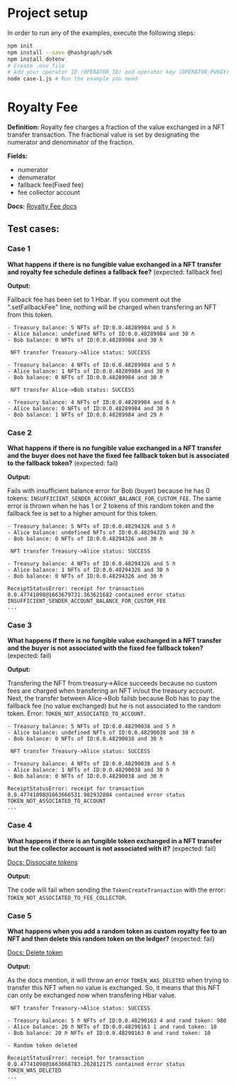 # Project setup

In order to run any of the examples, execute the following steps:

```bash
npm init
npm install --save @hashgraph/sdk
npm install dotenv
# Create .env file
# Add your operator ID (OPERATOR_ID) and operator key (OPERATOR_PVKEY) to the .env file
node case-1.js # Run the example you need
```

# Royalty Fee
**Definition:** Royalty fee charges a fraction of the value exchanged in a NFT transfer transaction. The fractional value is set by designating the numerator and denominator of the fraction.

**Fields:**
- numerator
- denumerator
- fallback fee(Fixed fee)
- fee collector account

**Docs:**
[Royalty Fee docs](https://docs.hedera.com/guides/docs/sdks/tokens/custom-token-fees#royalty-fee)

## Test cases:

### Case 1
**What happens if there is no fungible value exchanged in a NFT transfer and royalty fee schedule defines a fallback fee?** (expected: fallback fee)

**Output:**

Fallback fee has been set to 1 Hbar. If you comment out the ".setFallbackFee" line, nothing will be charged when transfering an NFT from this token. 

```text
- Treasury balance: 5 NFTs of ID:0.0.48289984 and 5 ℏ
- Alice balance: undefined NFTs of ID:0.0.48289984 and 30 ℏ
- Bob balance: 0 NFTs of ID:0.0.48289984 and 30 ℏ

 NFT transfer Treasury->Alice status: SUCCESS 

- Treasury balance: 4 NFTs of ID:0.0.48289984 and 5 ℏ
- Alice balance: 1 NFTs of ID:0.0.48289984 and 30 ℏ
- Bob balance: 0 NFTs of ID:0.0.48289984 and 30 ℏ

 NFT transfer Alice->Bob status: SUCCESS 

- Treasury balance: 4 NFTs of ID:0.0.48289984 and 6 ℏ
- Alice balance: 0 NFTs of ID:0.0.48289984 and 30 ℏ
- Bob balance: 1 NFTs of ID:0.0.48289984 and 29 ℏ
```

### Case 2
**What happens if there is no fungible value exchanged in a NFT transfer and the buyer does not have the fixed fee fallback token but is associated to the fallback token?** (expected: fail)

**Output:**

Fails with insufficient balance error for Bob (buyer) because he has 0 tokens: `INSUFFICIENT_SENDER_ACCOUNT_BALANCE_FOR_CUSTOM_FEE`. The same error is thrown when he has 1 or 2 tokens of this random token and the fallback fee is set to a higher amount for this token.

```text
- Treasury balance: 5 NFTs of ID:0.0.48294326 and 5 ℏ
- Alice balance: undefined NFTs of ID:0.0.48294326 and 30 ℏ
- Bob balance: 0 NFTs of ID:0.0.48294326 and 30 ℏ

 NFT transfer Treasury->Alice status: SUCCESS 

- Treasury balance: 4 NFTs of ID:0.0.48294326 and 5 ℏ
- Alice balance: 1 NFTs of ID:0.0.48294326 and 30 ℏ
- Bob balance: 0 NFTs of ID:0.0.48294326 and 30 ℏ

ReceiptStatusError: receipt for transaction 0.0.47741098@1663679731.363621682 contained error status INSUFFICIENT_SENDER_ACCOUNT_BALANCE_FOR_CUSTOM_FEE
...
```

### Case 3
**What happens if there is no fungible value exchanged in a NFT transfer and the buyer is not associated with the fixed fee fallback token?** (expected: fail)

**Output:**

Transfering the NFT from treasury->Alice succeeds because no custom fees are charged when transfering an NFT in/out the treasury account. Next, the transfer between Alice->Bob failsb because Bob has to pay the fallback fee (no value exchanged) but he is not associated to the random token. Error: `TOKEN_NOT_ASSOCIATED_TO_ACCOUNT`.

```text
- Treasury balance: 5 NFTs of ID:0.0.48290038 and 5 ℏ
- Alice balance: undefined NFTs of ID:0.0.48290038 and 30 ℏ
- Bob balance: 0 NFTs of ID:0.0.48290038 and 30 ℏ

 NFT transfer Treasury->Alice status: SUCCESS 

- Treasury balance: 4 NFTs of ID:0.0.48290038 and 5 ℏ
- Alice balance: 1 NFTs of ID:0.0.48290038 and 30 ℏ
- Bob balance: 0 NFTs of ID:0.0.48290038 and 30 ℏ

ReceiptStatusError: receipt for transaction 0.0.47741098@1663666531.902932804 contained error status TOKEN_NOT_ASSOCIATED_TO_ACCOUNT
...
```


### Case 4
**What happens if there is an fungible token exchanged in a NFT transfer but the fee collector account is not associated with it?** (expected: fail)

[Docs: Dissociate tokens](https://docs.hedera.com/guides/docs/sdks/tokens/dissociate-tokens-from-an-account)

**Output:**

The code will fail when sending the `TokenCreateTransaction` with the error: `TOKEN_NOT_ASSOCIATED_TO_FEE_COLLECTOR`.


### Case 5
**What happens when you add a random token as custom royalty fee to an NFT and then delete this random token on the ledger?** (expected: fail)

[Docs: Delete token](https://docs.hedera.com/guides/docs/sdks/tokens/delete-a-token)

**Output:**

As the docs mention, it will throw an error `TOKEN_WAS_DELETED` when trying to transfer this NFT when no value is exchanged. So, it means that this NFT can only be exchanged now when transfering Hbar value. 

```text
 NFT transfer Treasury->Alice status: SUCCESS 

- Treasury balance: 5 ℏ NFTs of ID:0.0.48290163 4 and rand token: 980
- Alice balance: 20 ℏ NFTs of ID:0.0.48290163 1 and rand token: 10
- Bob balance: 20 ℏ NFTs of ID:0.0.48290163 0 and rand token: 10

- Random token deleted 

ReceiptStatusError: receipt for transaction 0.0.47741098@1663668783.262812175 contained error status TOKEN_WAS_DELETED
...
```
